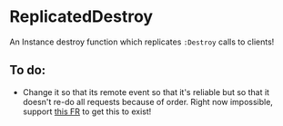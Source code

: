 # ReplicatedDestroy
An Instance destroy function which replicates `:Destroy` calls to clients!

## To do:

* Change it so that its remote event so that it's reliable but so that it doesn't re-do all requests because of order. Right now impossible, support [this FR](https://devforum.roblox.com/t/reliability-types-for-remoteevent/308510) to get this to exist!
